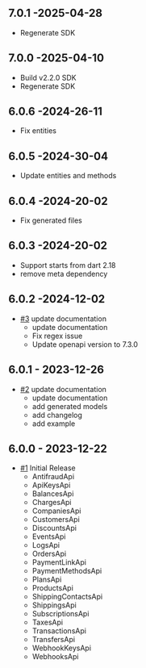 ## 7.0.1 -2025-04-28
   * Regenerate SDK
## 7.0.0 -2025-04-10
   * Build v2.2.0 SDK
   * Regenerate SDK
## 6.0.6 -2024-26-11
   * Fix entities
## 6.0.5 -2024-30-04
   * Update entities and methods
## 6.0.4 -2024-20-02
   * Fix generated files
## 6.0.3 -2024-20-02
   * Support starts from dart 2.18
   * remove meta dependency
## 6.0.2 -2024-12-02
* [#3](https://github.com/conekta/conekta-dart/pull/2) update documentation
  * update documentation
  * Fix regex issue
  * Update openapi version to 7.3.0
## 6.0.1 - 2023-12-26
* [#2](https://github.com/conekta/conekta-dart/pull/2) update documentation
  * update documentation
  * add generated models
  * add changelog
  * add example

## 6.0.0 - 2023-12-22
* [#1](https://github.com/conekta/conekta-dart/pull/1) Initial Release
  * AntifraudApi
  * ApiKeysApi
  * BalancesApi
  * ChargesApi
  * CompaniesApi
  * CustomersApi
  * DiscountsApi
  * EventsApi
  * LogsApi
  * OrdersApi
  * PaymentLinkApi
  * PaymentMethodsApi
  * PlansApi
  * ProductsApi
  * ShippingContactsApi
  * ShippingsApi
  * SubscriptionsApi
  * TaxesApi
  * TransactionsApi
  * TransfersApi
  * WebhookKeysApi
  * WebhooksApi
